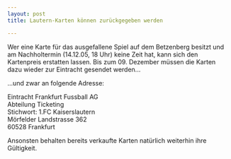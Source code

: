 ```yaml
---
layout: post
title: Lautern-Karten können zurückgegeben werden

---
```


Wer eine Karte für das ausgefallene Spiel auf dem Betzenberg besitzt und am Nachholtermin (14.12.05, 18 Uhr) keine Zeit hat, kann sich den Kartenpreis erstatten lassen. Bis zum 09. Dezember müssen die Karten dazu wieder zur Eintracht gesendet werden...

...und zwar an folgende Adresse:

Eintracht Frankfurt Fussball AG  
Abteilung Ticketing  
Stichwort: 1.FC Kaiserslautern  
Mörfelder Landstrasse 362  
60528 Frankfurt

Ansonsten behalten bereits verkaufte Karten natürlich weiterhin ihre Gültigkeit.
